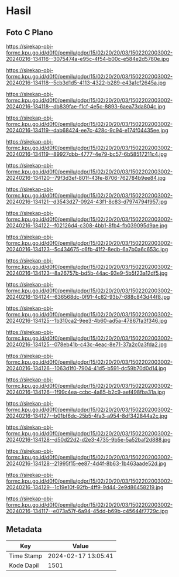 # Hasil

## Foto C Plano

https://sirekap-obj-formc.kpu.go.id/d0f0/pemilu/pdpr/15/02/20/20/03/1502202003002-20240216-134116--3075474a-e95c-4f54-b00c-e584e2d5780e.jpg

https://sirekap-obj-formc.kpu.go.id/d0f0/pemilu/pdpr/15/02/20/20/03/1502202003002-20240216-134118--5cb3d1d5-4113-4322-b289-e43a1cf2645a.jpg

https://sirekap-obj-formc.kpu.go.id/d0f0/pemilu/pdpr/15/02/20/20/03/1502202003002-20240216-134118--db839fae-f1cf-4e5c-8893-6aea73da804c.jpg

https://sirekap-obj-formc.kpu.go.id/d0f0/pemilu/pdpr/15/02/20/20/03/1502202003002-20240216-134119--dab68424-ee7c-428c-9c94-e174f04435ee.jpg

https://sirekap-obj-formc.kpu.go.id/d0f0/pemilu/pdpr/15/02/20/20/03/1502202003002-20240216-134119--89927dbb-4777-4e79-bc57-6b58517211c4.jpg

https://sirekap-obj-formc.kpu.go.id/d0f0/pemilu/pdpr/15/02/20/20/03/1502202003002-20240216-134120--79f3d3ef-801f-43fe-8706-762784b9ee84.jpg

https://sirekap-obj-formc.kpu.go.id/d0f0/pemilu/pdpr/15/02/20/20/03/1502202003002-20240216-134121--d3543d27-0924-43f1-8c83-d7974794f957.jpg

https://sirekap-obj-formc.kpu.go.id/d0f0/pemilu/pdpr/15/02/20/20/03/1502202003002-20240216-134122--f02126d4-c308-4bb1-8fb4-fb039095d9ae.jpg

https://sirekap-obj-formc.kpu.go.id/d0f0/pemilu/pdpr/15/02/20/20/03/1502202003002-20240216-134123--5c434675-c6fb-41f2-8edb-6a7b0a6c653c.jpg

https://sirekap-obj-formc.kpu.go.id/d0f0/pemilu/pdpr/15/02/20/20/03/1502202003002-20240216-134123--8a26757b-bd5b-44ac-93e9-5b5f23a12df5.jpg

https://sirekap-obj-formc.kpu.go.id/d0f0/pemilu/pdpr/15/02/20/20/03/1502202003002-20240216-134124--636568dc-0f91-4c82-93b7-688c843d44f8.jpg

https://sirekap-obj-formc.kpu.go.id/d0f0/pemilu/pdpr/15/02/20/20/03/1502202003002-20240216-134125--1b310ca2-9ee3-4b60-ad5a-47867fa3f346.jpg

https://sirekap-obj-formc.kpu.go.id/d0f0/pemilu/pdpr/15/02/20/20/03/1502202003002-20240216-134125--078eb41b-c43c-4eac-8e71-37a2c0a3fda2.jpg

https://sirekap-obj-formc.kpu.go.id/d0f0/pemilu/pdpr/15/02/20/20/03/1502202003002-20240216-134126--1063d1f0-7904-41d5-b591-dc59b70d0d14.jpg

https://sirekap-obj-formc.kpu.go.id/d0f0/pemilu/pdpr/15/02/20/20/03/1502202003002-20240216-134126--1f99c4ea-ccbc-4a85-b2c9-aef498fba31a.jpg

https://sirekap-obj-formc.kpu.go.id/d0f0/pemilu/pdpr/15/02/20/20/03/1502202003002-20240216-134127--b01bf6dc-25b5-4fa3-a954-8df342844a2c.jpg

https://sirekap-obj-formc.kpu.go.id/d0f0/pemilu/pdpr/15/02/20/20/03/1502202003002-20240216-134128--d50d22d2-d2e3-4735-9b5e-5a52baf2d888.jpg

https://sirekap-obj-formc.kpu.go.id/d0f0/pemilu/pdpr/15/02/20/20/03/1502202003002-20240216-134128--21995f15-ee87-4d4f-8b63-1b463aade52d.jpg

https://sirekap-obj-formc.kpu.go.id/d0f0/pemilu/pdpr/15/02/20/20/03/1502202003002-20240216-134129--1c19e10f-92fb-4ff9-9d44-2e9d86458219.jpg

https://sirekap-obj-formc.kpu.go.id/d0f0/pemilu/pdpr/15/02/20/20/03/1502202003002-20240216-134117--e073a57f-6a94-45dd-b69b-c45644f7729c.jpg


## Metadata

| Key        | Value               |
| ---------- | ------------------- |
| Time Stamp | 2024-02-17 13:05:41 |
| Kode Dapil | 1501                |



